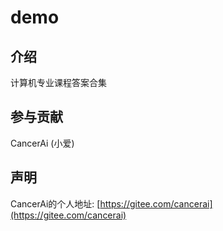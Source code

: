 # demo

## 介绍
计算机专业课程答案合集

## 参与贡献
CancerAi (小爱)

## 声明
CancerAi的个人地址: [https://gitee.com/cancerai](https://gitee.com/cancerai)
